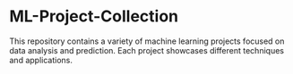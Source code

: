# ML-Project-Collection
This repository contains a variety of machine learning projects focused on data analysis and prediction. Each project showcases different techniques and applications.
